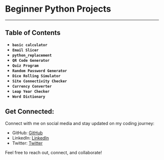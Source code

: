 # Beginner Python Projects

_____

## Table of Contents

- **``basic calculator``**
- **``Email Slicer``**
- **``python_replacement``**
- **``QR Code Generator``**
- **``Quiz Program``**
- **``Random Password Generator``**
- **``Dice Rolling Simulator``**
- **``Site Connectivity Checker``**
- **``Currency Converter``**
- **``Leap Year Checker``**
- **``Word Dictionary``**



## Get Connected:

  Connect with me on social media and stay updated on my coding journey:

- GitHub: [GitHub](https://github.com/raciod)
- LinkedIn: [LinkedIn](https://www.linkedin.com/in/raciod/)
- Twitter: [Twitter](https://twitter.com/Rac_iod)

Feel free to reach out, connect, and collaborate!